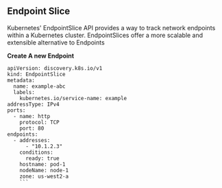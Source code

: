 ## Endpoint Slice
Kubernetes' EndpointSlice API provides a way to track network endpoints within a Kubernetes cluster.
EndpointSlices offer a more scalable and extensible alternative to Endpoints

**Create A new Endpoint**

```
apiVersion: discovery.k8s.io/v1
kind: EndpointSlice
metadata:
  name: example-abc
  labels:
    kubernetes.io/service-name: example
addressType: IPv4
ports:
  - name: http
    protocol: TCP
    port: 80
endpoints:
  - addresses:
      - "10.1.2.3"
    conditions:
      ready: true
    hostname: pod-1
    nodeName: node-1
    zone: us-west2-a
    ```
